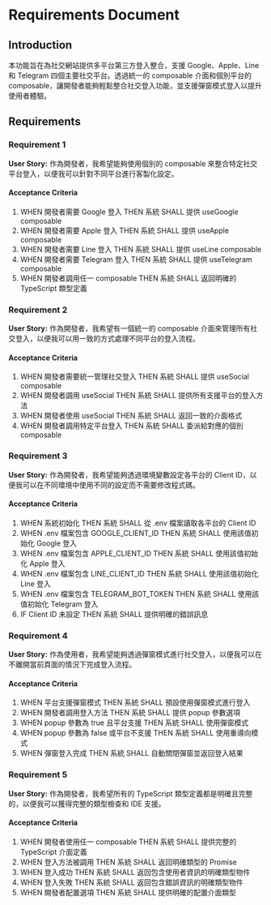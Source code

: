 # Requirements Document

## Introduction

本功能旨在為社交網站提供多平台第三方登入整合，支援 Google、Apple、Line 和 Telegram 四個主要社交平台。透過統一的 composable 介面和個別平台的 composable，讓開發者能夠輕鬆整合社交登入功能，並支援彈窗模式登入以提升使用者體驗。

## Requirements

### Requirement 1

**User Story:** 作為開發者，我希望能夠使用個別的 composable 來整合特定社交平台登入，以便我可以針對不同平台進行客製化設定。

#### Acceptance Criteria

1. WHEN 開發者需要 Google 登入 THEN 系統 SHALL 提供 useGoogle composable
2. WHEN 開發者需要 Apple 登入 THEN 系統 SHALL 提供 useApple composable  
3. WHEN 開發者需要 Line 登入 THEN 系統 SHALL 提供 useLine composable
4. WHEN 開發者需要 Telegram 登入 THEN 系統 SHALL 提供 useTelegram composable
5. WHEN 開發者調用任一 composable THEN 系統 SHALL 返回明確的 TypeScript 類型定義

### Requirement 2

**User Story:** 作為開發者，我希望有一個統一的 composable 介面來管理所有社交登入，以便我可以用一致的方式處理不同平台的登入流程。

#### Acceptance Criteria

1. WHEN 開發者需要統一管理社交登入 THEN 系統 SHALL 提供 useSocial composable
2. WHEN 開發者調用 useSocial THEN 系統 SHALL 提供所有支援平台的登入方法
3. WHEN 開發者使用 useSocial THEN 系統 SHALL 返回一致的介面格式
4. WHEN 開發者調用特定平台登入 THEN 系統 SHALL 委派給對應的個別 composable

### Requirement 3

**User Story:** 作為開發者，我希望能夠透過環境變數設定各平台的 Client ID，以便我可以在不同環境中使用不同的設定而不需要修改程式碼。

#### Acceptance Criteria

1. WHEN 系統初始化 THEN 系統 SHALL 從 .env 檔案讀取各平台的 Client ID
2. WHEN .env 檔案包含 GOOGLE_CLIENT_ID THEN 系統 SHALL 使用該值初始化 Google 登入
3. WHEN .env 檔案包含 APPLE_CLIENT_ID THEN 系統 SHALL 使用該值初始化 Apple 登入
4. WHEN .env 檔案包含 LINE_CLIENT_ID THEN 系統 SHALL 使用該值初始化 Line 登入
5. WHEN .env 檔案包含 TELEGRAM_BOT_TOKEN THEN 系統 SHALL 使用該值初始化 Telegram 登入
6. IF Client ID 未設定 THEN 系統 SHALL 提供明確的錯誤訊息

### Requirement 4

**User Story:** 作為使用者，我希望能夠透過彈窗模式進行社交登入，以便我可以在不離開當前頁面的情況下完成登入流程。

#### Acceptance Criteria

1. WHEN 平台支援彈窗模式 THEN 系統 SHALL 預設使用彈窗模式進行登入
2. WHEN 開發者調用登入方法 THEN 系統 SHALL 提供 popup 參數選項
3. WHEN popup 參數為 true 且平台支援 THEN 系統 SHALL 使用彈窗模式
4. WHEN popup 參數為 false 或平台不支援 THEN 系統 SHALL 使用重導向模式
5. WHEN 彈窗登入完成 THEN 系統 SHALL 自動關閉彈窗並返回登入結果

### Requirement 5

**User Story:** 作為開發者，我希望所有的 TypeScript 類型定義都是明確且完整的，以便我可以獲得完整的類型檢查和 IDE 支援。

#### Acceptance Criteria

1. WHEN 開發者使用任一 composable THEN 系統 SHALL 提供完整的 TypeScript 介面定義
2. WHEN 登入方法被調用 THEN 系統 SHALL 返回明確類型的 Promise
3. WHEN 登入成功 THEN 系統 SHALL 返回包含使用者資訊的明確類型物件
4. WHEN 登入失敗 THEN 系統 SHALL 返回包含錯誤資訊的明確類型物件
5. WHEN 開發者配置選項 THEN 系統 SHALL 提供明確的配置介面類型